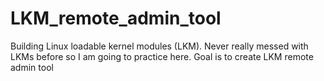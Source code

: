 # LKM_remote_admin_tool
Building Linux loadable kernel modules (LKM).  Never really messed with LKMs before so I am going to practice here.  Goal is to create LKM remote admin tool
